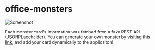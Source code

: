 # office-monsters
![Screenshot](/assets/screenshot-1.png)

Each monster card's information was fetched from a fake REST API (JSONPLaceholder).
You can generate your own monster by visiting this [link](https://robohash.org/), and add your
card dynamically to the applicaiton!
